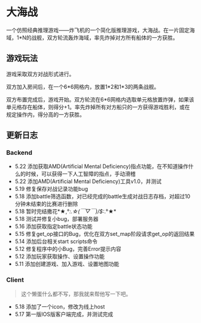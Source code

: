 # 大海战

一个仿照经典推理游戏——炸飞机的一个简化版推理游戏，大海战。在一片固定海域，1\*N的战舰，双方轮流轰炸海域，率先炸掉对方所有船体的一方获胜。

## 游戏玩法

游戏采取双方对战形式进行。

双方加入房间后，在一个6\*6网格内，放置1\*2和1\*3的两条战舰。

双方布置完成后，游戏开始。双方轮流在6\*6网格内选取单元格放置炸弹，如果该单元格存在船体，则得分+1。率先炸掉所有对方船只的一方获得游戏胜利，或在规定操作内，得分高的一方获胜。

## 更新日志

### Backend

* 5.22 添加获取AMD(Artificial Mental Deficiency)指点功能，在不知道操作什么的时候，可以获得一下人工智障的指点，手动滑稽
* 5.22 添加AMD(Artificial Mental Deficiency)工具v1.0，并测试
* 5.19 修复保存对战记录功能bug
* 5.18 添加battle筛选函数，对已经完成的battle生成对战日志存档，对超过10分钟未结束的比赛进行删除
* 5.18 暂时完结撒花*★,°*:.☆\(￣▽￣)/$:*.°★*
* 5.18 测试并修复小bug，部署服务器
* 5.16 添加获取指定battle状态功能
* 5.15 修复get\_op接口的Bug，优化在双方set_map阶段请求get\_op的返回结果
* 5.14 添加后台相关start scripts命令
* 5.12 修复程序中的小Bug，完善Error提示内容
* 5.12 添加玩家获取操作、设置操作功能
* 5.11 添加创建游戏、加入游戏、设置地图功能

### Client

>这个懒蛋什么都不写，那我就来帮他写一下吧。

* 5.18 添加了一个icon，修改为线上host
* 5.17 第一版IOS版客户端完成，并测试完成
